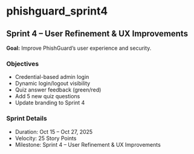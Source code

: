 # phishguard_sprint4
## Sprint 4 – User Refinement & UX Improvements
**Goal:** Improve PhishGuard’s user experience and security.

### Objectives
- Credential-based admin login
- Dynamic login/logout visibility
- Quiz answer feedback (green/red)
- Add 5 new quiz questions
- Update branding to Sprint 4

### Sprint Details
- Duration: Oct 15 – Oct 27, 2025
- Velocity: 25 Story Points
- Milestone: Sprint 4 – User Refinement & UX Improvements
